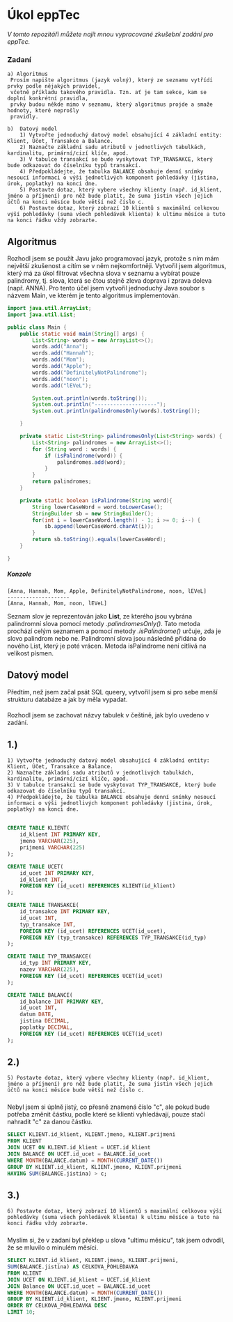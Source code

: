 # Úkol eppTec
_V tomto repozitáři můžete najít mnou vypracované zkušební zadání pro eppTec._

### Zadaní

```
a) Algoritmus
 Prosím napište algoritmus (jazyk volný), který ze seznamu vytřídí prvky podle nějakých pravidel,
 včetně příkladu takového pravidla. Tzn. ať je tam sekce, kam se doplní konkrétní pravidla, 
 prvky budou někde mimo v seznamu, který algoritmus projde a smaže hodnoty, které neprošly
 pravidly.

b)  Datový model
    1) Vytvořte jednoduchý datový model obsahující 4 základní entity: Klient, Účet, Transakce a Balance.
    2) Naznačte základní sadu atributů v jednotlivých tabulkách, kardinalitu, primární/cizí klíče, apod.
    3) V tabulce transakcí se bude vyskytovat TYP_TRANSAKCE, který bude odkazovat do číselníku typů transakcí.
    4) Předpokládejte, že tabulka BALANCE obsahuje denní snímky nesoucí informaci o výši jednotlivých komponent pohledávky (jistina, úrok, poplatky) na konci dne.
    5) Postavte dotaz, který vybere všechny klienty (např. id_klient, jméno a příjmení) pro něž bude platit, že suma jistin všech jejich účtů na konci měsíce bude větší než číslo c.
    6) Postavte dotaz, který zobrazí 10 klientů s maximální celkovou výší pohledávky (suma všech pohledávek klienta) k ultimu měsíce a tuto na konci řádku vždy zobrazte.
```
##
## Algoritmus


Rozhodl jsem se použít Javu jako programovací jazyk, protože s ním mám největší zkušenost a cítím se v něm nejkomfortněji.
Vytvořil jsem algoritmus, který má za úkol filtrovat všechna slova v seznamu a vybírat pouze palindromy, tj. slova, která 
se čtou stejně zleva doprava i zprava doleva (např. ANNA). Pro tento účel jsem vytvořil jednoduchý Java soubor s názvem Main, 
ve kterém je tento algoritmus implementován.

```JAVA
import java.util.ArrayList;
import java.util.List;

public class Main {
    public static void main(String[] args) {
        List<String> words = new ArrayList<>();
        words.add("Anna");
        words.add("Hannah");
        words.add("Mom");
        words.add("Apple");
        words.add("DefinitelyNotPalindrome");
        words.add("noon");
        words.add("lEVeL");

        System.out.println(words.toString());
        System.out.println("--------------------");
        System.out.println(palindromesOnly(words).toString());

    }

    private static List<String> palindromesOnly(List<String> words) {
        List<String> palindromes = new ArrayList<>();
        for (String word : words) {
            if (isPalindrome(word)) {
                palindromes.add(word);
            }
        }
        return palindromes;
    }

    private static boolean isPalindrome(String word){
        String lowerCaseWord = word.toLowerCase();
        StringBuilder sb = new StringBuilder();
        for(int i = lowerCaseWord.length() - 1; i >= 0; i--) {
            sb.append(lowerCaseWord.charAt(i));
        }
        return sb.toString().equals(lowerCaseWord);
    }

}
```
##### Konzole
```
[Anna, Hannah, Mom, Apple, DefinitelyNotPalindrome, noon, lEVeL]
--------------------
[Anna, Hannah, Mom, noon, lEVeL]
```
Seznam slov je reprezentován jako __List<String>__, ze kterého jsou vybrána palindromní slova pomocí metody _.palindromesOnly()_.
Tato metoda prochází celým seznamem a pomocí metody _.isPalindrome()_ určuje, zda je slovo palindrom nebo ne.
Palindromní slova jsou následně přidána do nového List<String>, který je poté vrácen.
Metoda isPalindrome není citlivá na velikost písmen.
##
## Datový model
Předtím, než jsem začal psát SQL queery, vytvořil jsem si pro sebe menší strukturu databáze a jak by měla vypadat.
####
Rozhodl jsem se zachovat názvy tabulek v češtině, jak bylo uvedeno v zadání.
## 1.) 
    1) Vytvořte jednoduchý datový model obsahující 4 základní entity: Klient, Účet, Transakce a Balance.
    2) Naznačte základní sadu atributů v jednotlivých tabulkách, kardinalitu, primární/cizí klíče, apod.
    3) V tabulce transakcí se bude vyskytovat TYP_TRANSAKCE, který bude odkazovat do číselníku typů transakcí.
    4) Předpokládejte, že tabulka BALANCE obsahuje denní snímky nesoucí informaci o výši jednotlivých komponent pohledávky (jistina, úrok, poplatky) na konci dne.
##
```SQL
CREATE TABLE KLIENT(
    id_klient INT PRIMARY KEY,
    jmeno VARCHAR(225),
    prijmeni VARCHAR(225)
);
```
```SQL
CREATE TABLE UCET(
    id_ucet INT PRIMARY KEY,
    id_klient INT,
    FOREIGN KEY (id_ucet) REFERENCES KLIENT(id_klient)
);
```

```SQL
CREATE TABLE TRANSAKCE(
    id_transakce INT PRIMARY KEY,
    id_ucet INT,
    typ_transakce INT,
    FOREIGN KEY (id_ucet) REFERENCES UCET(id_ucet),
    FOREIGN KEY (typ_transakce) REFERENCES TYP_TRANSAKCE(id_typ)
);
```

```SQL
CREATE TABLE TYP_TRANSAKCE(
    id_typ INT PRIMARY KEY,
    nazev VARCHAR(225),
    FOREIGN KEY (id_ucet) REFERENCES UCET(id_ucet)
);
```

```SQL
CREATE TABLE BALANCE(
    id_balance INT PRIMARY KEY,
    id_ucet INT,
    datum DATE,
    jistina DECIMAL,
    poplatky DECIMAL,
    FOREIGN KEY (id_ucet) REFERENCES UCET(id_ucet)
);
```
## 2.)
    5) Postavte dotaz, který vybere všechny klienty (např. id_klient, jméno a příjmení) pro něž bude platit, že suma jistin všech jejich účtů na konci měsíce bude větší než číslo c.
###
Nebyl jsem si úplně jistý, co přesně znamená číslo "c", ale 
pokud bude potřeba změnit částku, podle které se klienti vyhledávají, pouze stačí nahradit "c" za danou částku.
```SQL
SELECT KLIENT.id_klient, KLIENT.jmeno, KLIENT.prijmeni
FROM KLIENT
JOIN UCET ON KLIENT.id_klient = UCET.id_klient
JOIN BALANCE ON UCET.id_ucet = BALANCE.id_ucet
WHERE MONTH(BALANCE.datum) = MONTH(CURRENT_DATE())
GROUP BY KLIENT.id_klient, KLIENT.jmeno, KLIENT.prijmeni
HAVING SUM(BALANCE.jistina) > c;
```
## 3.)
    6) Postavte dotaz, který zobrazí 10 klientů s maximální celkovou výší pohledávky (suma všech pohledávek klienta) k ultimu měsíce a tuto na konci řádku vždy zobrazte.
###
Myslím si, že v zadaní byl překlep u slova "ultimu měsicu", tak jsem odvodil, že se mluvilo o minulém měsíci.
```SQL
SELECT KLIENT.id_klient, KLIENT.jmeno, KLIENT.prijmeni,
SUM(BALANCE.jistina) AS CELKOVA_POHLEDAVKA
FROM KLIENT
JOIN UCET ON KLIENT.id_klient = UCET.id_klient
JOIN Balance ON UCET.id_ucet = BALANCE.id_ucet
WHERE MONTH(BALANCE.datum) = MONTH(CURRENT_DATE())
GROUP BY KLIENT.id_klient, KLIENT.jmeno, KLIENT.prijmeni
ORDER BY CELKOVA_POHLEDAVKA DESC
LIMIT 10;
```



